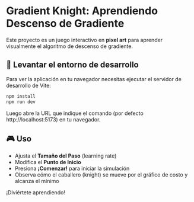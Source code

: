 # Gradient Knight: Aprendiendo Descenso de Gradiente

Este proyecto es un juego interactivo en **pixel art** para aprender visualmente el algoritmo de descenso de gradiente.

## 🚀 Levantar el entorno de desarrollo

Para ver la aplicación en tu navegador necesitas ejecutar el servidor de desarrollo de Vite:

```bash
npm install
npm run dev
```

Luego abre la URL que indique el comando (por defecto http://localhost:5173) en tu navegador.

## 🎮 Uso

- Ajusta el **Tamaño del Paso** (learning rate)
- Modifica el **Punto de Inicio**
- Presiona **¡Comenzar!** para iniciar la simulación
- Observa cómo el caballero (knight) se mueve por el gráfico de costo y alcanza el mínimo

¡Diviértete aprendiendo!
